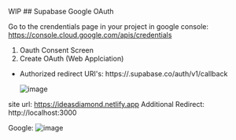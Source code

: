 WIP ## Supabase Google OAuth

Go to the crendentials page in your project in google console: 
https://console.cloud.google.com/apis/credentials

1. Oauth Consent Screen
2. Create OAuth (Web Applciation)
- Authorized redirect URI's: https://<Supabase database url>.supabase.co/auth/v1/callback
 
  ![image](https://user-images.githubusercontent.com/4195550/118251263-a377af00-b4a7-11eb-9d92-a2fb390e9873.png)

  
site url: https://ideasdiamond.netlify.app
Additional Redirect: http://localhost:3000
 
 Google:
 ![image](https://user-images.githubusercontent.com/4195550/127732285-c9559536-8447-404c-b755-996f564ecc61.png)
